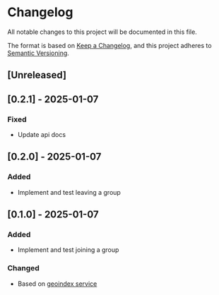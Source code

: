 # Changelog

All notable changes to this project will be documented in this file.

The format is based on [Keep a Changelog](https://keepachangelog.com/en/1.1.0/),
and this project adheres to [Semantic Versioning](https://semver.org/spec/v2.0.0.html).

## [Unreleased]

## [0.2.1] - 2025-01-07

### Fixed

- Update api docs

## [0.2.0] - 2025-01-07

### Added

- Implement and test leaving a group

## [0.1.0] - 2025-01-07

### Added

- Implement and test joining a group

### Changed

- Based on [geoindex service](https://github.com/solidcouch/geoindex)
